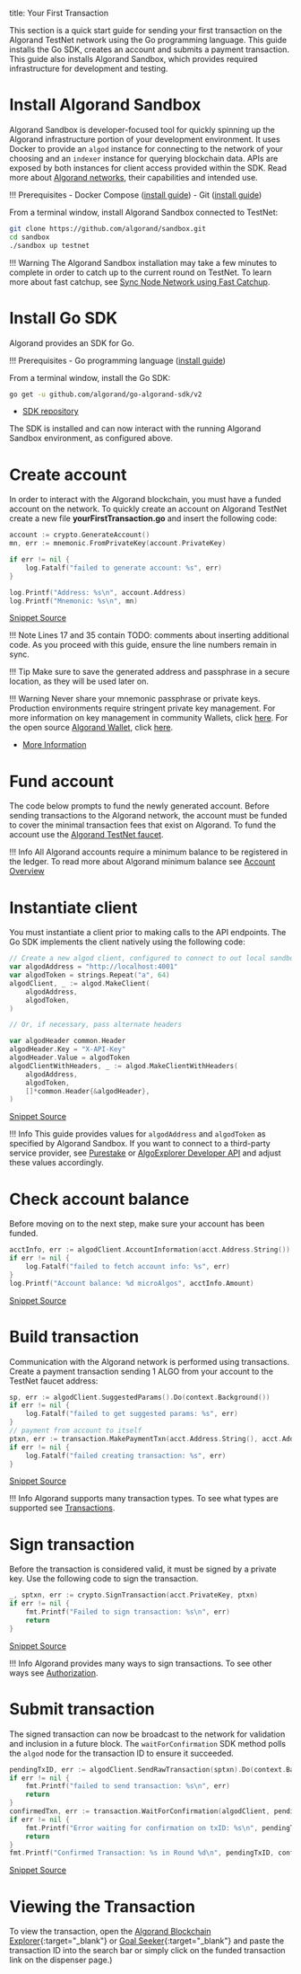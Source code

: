 title: Your First Transaction

This section is a quick start guide for sending your first transaction on the Algorand TestNet network using the Go programming language. This guide installs the Go SDK, creates an account and submits a payment transaction. This guide also installs Algorand Sandbox, which provides required infrastructure for development and testing. 
 
# Install Algorand Sandbox
Algorand Sandbox is developer-focused tool for quickly spinning up the Algorand infrastructure portion of your development environment. It uses Docker to provide an `algod` instance for connecting to the network of your choosing and an `indexer` instance for querying blockchain data. APIs are exposed by both instances for client access provided within the SDK. Read more about [Algorand networks](../../get-details/algorand-networks/index.md), their capabilities and intended use.

!!! Prerequisites
    - Docker Compose ([install guide](https://docs.docker.com/compose/install/))
    - Git ([install guide](https://git-scm.com/book/en/v2/Getting-Started-Installing-Git))

From a terminal window, install Algorand Sandbox connected to TestNet:

```bash
git clone https://github.com/algorand/sandbox.git
cd sandbox
./sandbox up testnet
```

!!! Warning
    The Algorand Sandbox installation may take a few minutes to complete in order to catch up to the current round on TestNet. To learn more about fast catchup, see [Sync Node Network using Fast Catchup](https://developer.algorand.org/docs/run-a-node/setup/install/#sync-node-network-using-fast-catchup).


# Install Go SDK
Algorand provides an SDK for Go. 

!!! Prerequisites
    - Go programming language ([install guide](https://golang.org/doc/install))

From a terminal window, install the Go SDK:

```bash
go get -u github.com/algorand/go-algorand-sdk/v2
```

- [SDK repository](https://github.com/algorand/go-algorand-sdk)
 
The SDK is installed and can now interact with the running Algorand Sandbox environment, as configured above.

# Create account
In order to interact with the Algorand blockchain, you must have a funded account on the network. To quickly create an account on Algorand TestNet create a new file **yourFirstTransaction.go** and insert the following code:

<!-- ===GOSDK_ACCOUNT_GENERATE=== -->
```go
account := crypto.GenerateAccount()
mn, err := mnemonic.FromPrivateKey(account.PrivateKey)

if err != nil {
	log.Fatalf("failed to generate account: %s", err)
}

log.Printf("Address: %s\n", account.Address)
log.Printf("Mnemonic: %s\n", mn)
```
[Snippet Source](https://github.com/algorand/go-algorand-sdk/blob/examples/examples/account.go#L15-L24)
<!-- ===GOSDK_ACCOUNT_GENERATE=== -->

!!! Note 
    Lines 17 and 35 contain TODO: comments about inserting additional code. As you proceed with this guide, ensure the line numbers remain in sync.

!!! Tip
    Make sure to save the generated address and passphrase in a secure location, as they will be used later on.

!!! Warning 
    Never share your mnemonic passphrase or private keys. Production environments require stringent private key management. For more information on key management in community Wallets, click [here](https://developer.algorand.org/docs/community/#wallets). For the open source [Algorand Wallet](https://developer.algorand.org/articles/algorand-wallet-now-open-source/), click [here](https://github.com/algorand/algorand-wallet).

- [More Information](https://developer.algorand.org/docs/features/accounts/create/#standalone)
 
# Fund account
The code below prompts to fund the newly generated account. Before sending transactions to the Algorand network, the account must be funded to cover the minimal transaction fees that exist on Algorand. To fund the account use the [Algorand TestNet faucet](https://dispenser.testnet.aws.algodev.network/). 

!!! Info
    All Algorand accounts require a minimum balance to be registered in the ledger. To read more about Algorand minimum balance see [Account Overview](https://developer.algorand.org/docs/features/accounts/#minimum-balance)


# Instantiate client
You must instantiate a client prior to making calls to the API endpoints. The Go SDK implements the client natively using the following code:


<!-- ===GOSDK_ALGOD_CREATE_CLIENT=== -->
```go
// Create a new algod client, configured to connect to out local sandbox
var algodAddress = "http://localhost:4001"
var algodToken = strings.Repeat("a", 64)
algodClient, _ := algod.MakeClient(
	algodAddress,
	algodToken,
)

// Or, if necessary, pass alternate headers

var algodHeader common.Header
algodHeader.Key = "X-API-Key"
algodHeader.Value = algodToken
algodClientWithHeaders, _ := algod.MakeClientWithHeaders(
	algodAddress,
	algodToken,
	[]*common.Header{&algodHeader},
)
```
[Snippet Source](https://github.com/algorand/go-algorand-sdk/blob/examples/examples/overview.go#L88-L106)
<!-- ===GOSDK_ALGOD_CREATE_CLIENT=== -->
 
!!! Info
    This guide provides values for `algodAddress` and `algodToken` as specified by Algorand Sandbox. If you want to connect to a third-party service provider, see [Purestake](https://developer.purestake.io/code-samples) or [AlgoExplorer Developer API](https://algoexplorer.io/api-dev/v2) and adjust these values accordingly.
 

# Check account balance

Before moving on to the next step, make sure your account has been funded.
 
 <!-- ===GOSDK_ALGOD_FETCH_ACCOUNT_INFO=== -->
```go
acctInfo, err := algodClient.AccountInformation(acct.Address.String()).Do(context.Background())
if err != nil {
	log.Fatalf("failed to fetch account info: %s", err)
}
log.Printf("Account balance: %d microAlgos", acctInfo.Amount)
```
[Snippet Source](https://github.com/algorand/go-algorand-sdk/blob/examples/examples/overview.go#L24-L29)
 <!-- ===GOSDK_ALGOD_FETCH_ACCOUNT_INFO=== -->


# Build transaction
Communication with the Algorand network is performed using transactions. Create a payment transaction sending 1 ALGO from your account to the TestNet faucet address:

<!-- ===GOSDK_TRANSACTION_PAYMENT_CREATE=== -->
```go
sp, err := algodClient.SuggestedParams().Do(context.Background())
if err != nil {
	log.Fatalf("failed to get suggested params: %s", err)
}
// payment from account to itself
ptxn, err := transaction.MakePaymentTxn(acct.Address.String(), acct.Address.String(), 100000, nil, "", sp)
if err != nil {
	log.Fatalf("failed creating transaction: %s", err)
}
```
[Snippet Source](https://github.com/algorand/go-algorand-sdk/blob/examples/examples/overview.go#L32-L41)
<!-- ===GOSDK_TRANSACTION_PAYMENT_CREATE=== -->

!!! Info
    Algorand supports many transaction types. To see what types are supported see [Transactions](https://developer.algorand.org/docs/features/transactions/).


# Sign transaction
Before the transaction is considered valid, it must be signed by a private key. Use the following code to sign the transaction.

<!-- ===GOSDK_TRANSACTION_PAYMENT_SIGN=== -->
```go
_, sptxn, err := crypto.SignTransaction(acct.PrivateKey, ptxn)
if err != nil {
	fmt.Printf("Failed to sign transaction: %s\n", err)
	return
}
```
[Snippet Source](https://github.com/algorand/go-algorand-sdk/blob/examples/examples/overview.go#L44-L49)
<!-- ===GOSDK_TRANSACTION_PAYMENT_SIGN=== -->

!!! Info
    Algorand provides many ways to sign transactions. To see other ways see [Authorization](https://developer.algorand.org/docs/features/transactions/signatures/#single-signatures).


# Submit transaction
The signed transaction can now be broadcast to the network for validation and inclusion in a future block. The `waitForConfirmation` SDK method polls the `algod` node for the transaction ID to ensure it succeeded.

<!-- ===GOSDK_TRANSACTION_PAYMENT_SUBMIT=== -->
```go
pendingTxID, err := algodClient.SendRawTransaction(sptxn).Do(context.Background())
if err != nil {
	fmt.Printf("failed to send transaction: %s\n", err)
	return
}
confirmedTxn, err := transaction.WaitForConfirmation(algodClient, pendingTxID, 4, context.Background())
if err != nil {
	fmt.Printf("Error waiting for confirmation on txID: %s\n", pendingTxID)
	return
}
fmt.Printf("Confirmed Transaction: %s in Round %d\n", pendingTxID, confirmedTxn.ConfirmedRound)
```
[Snippet Source](https://github.com/algorand/go-algorand-sdk/blob/examples/examples/overview.go#L52-L63)
<!-- ===GOSDK_TRANSACTION_PAYMENT_SUBMIT=== -->
 
# Viewing the Transaction
To view the transaction, open the [Algorand Blockchain Explorer](https://testnet.algoexplorer.io/){:target="_blank"} or [Goal Seeker](https://goalseeker.purestake.io/algorand/testnet){:target="_blank"} and paste the transaction ID into the search bar or simply click on the funded transaction link on the dispenser page.)